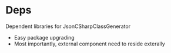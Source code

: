 # Deps

Dependent libraries for JsonCSharpClassGenerator

- Easy package upgrading
- Most importantly, external component need to reside exterally

